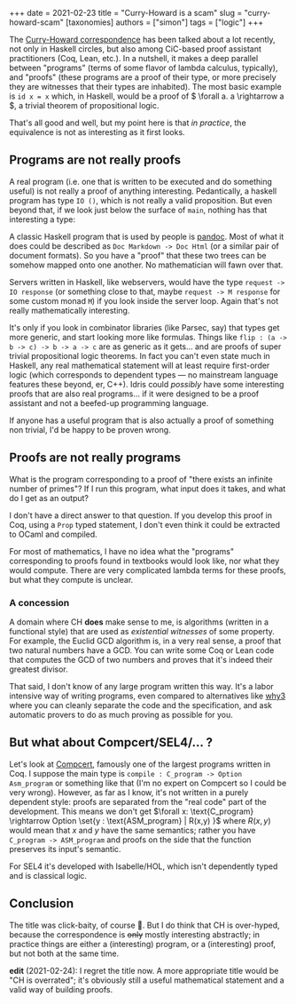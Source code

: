 +++
date = 2021-02-23
title = "Curry-Howard is a scam"
slug = "curry-howard-scam"
[taxonomies]
authors = ["simon"]
tags = ["logic"]
+++

The
[Curry-Howard correspondence](https://en.wikipedia.org/wiki/Curry%E2%80%93Howard_correspondence)
has been talked about a lot recently, not only in Haskell circles, but also
among CiC-based proof assistant practitioners (Coq, Lean, etc.).
In a nutshell, it makes a deep parallel between "programs" (terms of some flavor
of lambda calculus, typically), and "proofs" (these programs are a proof of their type,
or more precisely they are witnesses that their types are inhabited).
The most basic example is `id x = x` which, in Haskell, would be a proof of
$ \forall a. a \rightarrow a $, a trivial theorem of propositional logic.

That's all good and well, but my point here is that _in practice_, the equivalence is
not as interesting as it first looks.

<!-- more -->

## Programs are not really proofs

A real program (i.e. one that is written to be executed and do something useful)
is not really a proof of anything interesting.
Pedantically, a haskell program has type `IO ()`, which is not really a valid
proposition. But even beyond that, if we look just below the surface of `main`,
nothing has that interesting a type:

A classic Haskell program that is used by people is [pandoc](https://pandoc.org/).
Most of what it does could be described as `Doc Markdown -> Doc Html` (or
a similar pair of document formats). So you have a "proof" that these two trees
can be somehow mapped onto one another. No mathematician will fawn over that.

Servers written in Haskell, like webservers, would have the type `request -> IO response`
(or something close to that, maybe `request -> M response` for some custom monad `M`)
if you look inside the server loop. Again that's not really mathematically interesting.

It's only if you look in combinator libraries (like Parsec, say) that types get more generic,
and start looking more like formulas. Things like `flip : (a -> b -> c) -> b -> a -> c`
are as generic as it gets… and are proofs of super trivial propositional logic theorems.
In fact you can't even state much in Haskell, any real mathematical statement will at least
require first-order logic (which corresponds to dependent types — no mainstream
language features these beyond, er, C++). Idris could _possibly_
have some interesting proofs that are also real programs… if it were designed to
be a proof assistant and not a beefed-up programming language.

If anyone has a useful program that is also actually a proof of something non
trivial, I'd be happy to be proven wrong.

## Proofs are not really programs

What is the program corresponding to a proof of
"there exists an infinite number of primes"?
If I run this program, what input does it takes, and what do I get as an
output?

I don't have a direct answer to that question. If you develop this proof in Coq,
using a `Prop` typed statement, I don't even think it could be extracted to OCaml
and compiled.

For most of mathematics, I have no idea what the "programs" corresponding to proofs
found in textbooks would look like, nor what they would compute. There are
very complicated lambda terms for these proofs, but what they compute is
unclear.

### A concession

A domain where CH **does** make sense to me, is algorithms (written in a functional
style) that are used as _existential witnesses_ of some property.
For example, the Euclid GCD algorithm is, in a very real sense, a proof that
two natural numbers have a GCD. You can write some Coq or Lean code that
computes the GCD of two numbers and proves that it's indeed their greatest divisor.

That said, I don't know of any large program written this way. It's a labor intensive
way of writing programs, even compared to alternatives like [why3](https://why3.lri.fr/)
where you can cleanly separate the code and the specification, and ask automatic provers
to do as much proving as possible for you.

## But what about Compcert/SEL4/… ?

Let's look at [Compcert](https://compcert.inria.fr/), famously one of the largest
programs written in Coq.
I suppose the main type is `compile : C_program -> Option Asm_program`
or something like that (I'm no expert on Compcert so I could be very wrong).
However, as far as I know, it's not written in a purely dependent style: proofs are
separated from the "real code" part of the development. This means
we don't get $\forall x: \text{C_program} \rightarrow Option \set{y : \text{ASM_program} | R(x,y) }$
where $R(x,y)$ would mean that $x$ and $y$ have the same semantics; rather you
have `C_program -> ASM_program` and proofs on the side that the function preserves
its input's semantic.

For SEL4 it's developed with Isabelle/HOL, which isn't dependently typed
and is classical logic.

## Conclusion

The title was click-baity, of course 🙂. But I do think that CH is over-hyped,
because the correspondence is ~~only~~ mostly interesting abstractly; in practice things
are either a (interesting) program, or a (interesting) proof, but not both
at the same time.

**edit** (2021-02-24):  I regret the title now. A more appropriate title would
  be "CH is overrated"; it's obviously still a useful mathematical statement
  and a valid way of building proofs.

<script src="https://polyfill.io/v3/polyfill.min.js?features=es6"></script>
<script id="MathJax-script" async src="https://cdn.jsdelivr.net/npm/mathjax@3/es5/tex-mml-chtml.js"></script>
<script>
MathJax = {
  tex: {
    inlineMath: [['$', '$'], ['\\(', '\\)']]
  }
};
</script>

